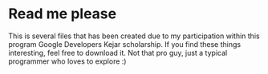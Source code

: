 # Read me please
This is several files that has been created due to my participation within this program Google Developers Kejar scholarship. If you find these things interesting, feel free to download it. Not that pro guy, just a typical programmer who loves to explore :)
